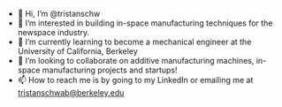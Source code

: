 - 👋 Hi, I’m @tristanschw
- 👀 I’m interested in building in-space manufacturing techniques for the newspace industry.
- 🌱 I’m currently learning to become a mechanical engineer at the University of California, Berkeley
- 💞️ I’m looking to collaborate on additive manufacturing machines, in-space manufacturing projects and startups!
- 📫 How to reach me is by going to my LinkedIn or emailing me at tristanschwab@berkeley.edu

<!---
tristanschw/tristanschw is a ✨ special ✨ repository because its `README.md` (this file) appears on your GitHub profile.
You can click the Preview link to take a look at your changes.
--->
